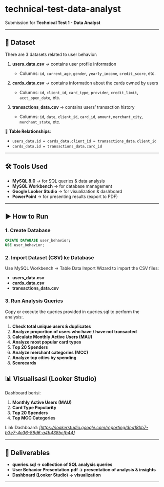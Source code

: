 # technical-test-data-analyst
Submission for **Technical Test 1 - Data Analyst**

---

## 📂 Dataset
There are 3 datasets related to user behavior:

1. **users_data.csv** → contains user profile information  
   - Columns: `id`, `current_age`, `gender`, `yearly_income`, `credit_score`, etc.  

2. **cards_data.csv** → contains information about the cards owned by users  
   - Columns: `id`, `client_id`, `card_type`, `provider`, `credit_limit`, `acct_open_date`, etc.  

3. **transactions_data.csv** → contains users’ transaction history  
   - Columns: `id`, `date`, `client_id`, `card_id`, `amount`, `merchant_city`, `merchant_state`, etc.  

🔗 **Table Relationships**:  
- `users_data.id = cards_data.client_id = transactions_data.client_id`  
- `cards_data.id = transactions_data.card_id`  

---

## 🛠 Tools Used
- **MySQL 8.0** → for SQL queries & data analysis  
- **MySQL Workbench** → for database management  
- **Google Looker Studio** → for visualization & dashboard  
- **PowerPoint** → for presenting results (export to PDF)  

---

## ▶️ How to Run

### 1. Create Database
```sql
CREATE DATABASE user_behavior;
USE user_behavior;
```
### 2. Import Dataset (CSV) ke Database
Use MySQL Workbench → Table Data Import Wizard to import the CSV files:
- **users_data.csv**
- **cards_data.csv**
- **transactions_data.csv**
  
### 3. Run Analysis Queries
Copy or execute the queries provided in queries.sql to perform the analysis:. 

1. **Check total unique users & duplicates**
2. **Analyze proportion of users who have / have not transacted**
3. **Calculate Monthly Active Users (MAU)**
4. **Analyze most popular card types**
5. **Top 20 Spenders**
6. **Analyze merchant categories (MCC)**
7. **Analyze top cities by spending**
8. **Scorecards**

## 📊 Visualisasi (Looker Studio)
Dashboard berisi:
1. **Monthly Active Users (MAU)**
2. **Card Type Popularity**
3. **Top 20 Spenders**
4. **Top MCC Categories**

Link Dashboard: *[https://lookerstudio.google.com/reporting/3ea18bb7-b3e7-4a36-86d6-a4b438bcfb44]*

---

## 📑 Deliverables
- **queries.sql → collection of SQL analysis queries**
- **User Behavior Presentation.pdf → presentation of analysis & insights**
- **Dashboard (Looker Studio) → visualization**

---

